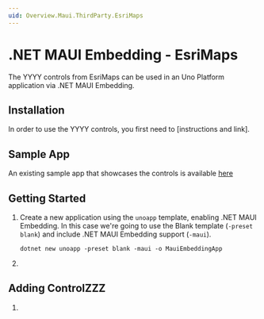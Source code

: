 ```yaml
---
uid: Overview.Maui.ThirdParty.EsriMaps
---
```

# .NET MAUI Embedding - EsriMaps

The YYYY controls from EsriMaps can be used in an Uno Platform application via .NET MAUI Embedding. 

## Installation

In order to use the YYYY controls, you first need to [instructions and link].

## Sample App

An existing sample app that showcases the controls is available [here](https://github.com/unoplatform/Uno.Samples/tree/master/UI/MauiEmbedding/ArcGisApp)

## Getting Started

1. Create a new application using the `unoapp` template, enabling .NET MAUI Embedding. In this case we're going to use the Blank template (`-preset blank`) and include .NET MAUI Embedding support (`-maui`).

    ```
    dotnet new unoapp -preset blank -maui -o MauiEmbeddingApp
    ```

1. 


## Adding ControlZZZ

1. 